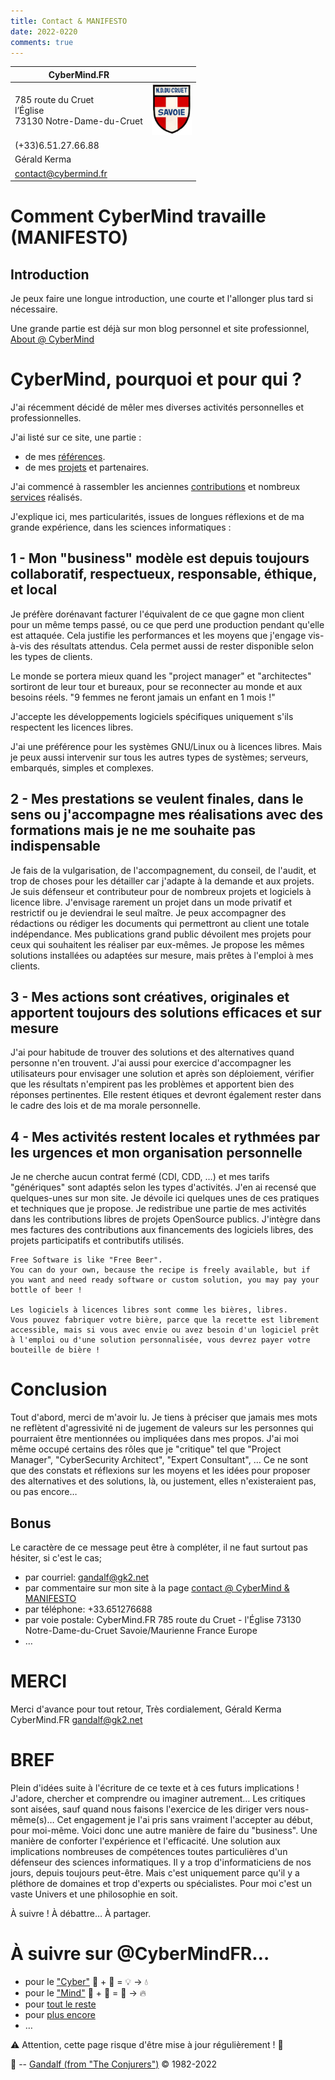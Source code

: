 ```yaml
---
title: Contact & MANIFESTO
date: 2022-0220
comments: true
---
```


| CyberMind.FR | |
| --- | :-: |
| 785 route du Cruet <br /> l’Église <br /> 73130 Notre-Dame-du-Cruet | <img src="/uploads/images/NDDC_H240.png" width="64px"> |
| (+33)6.51.27.66.88 |
| Gérald Kerma |
| <contact@cybermind.fr> |

# Comment CyberMind travaille (MANIFESTO)

## Introduction

Je peux faire une longue introduction, une courte et l'allonger plus tard si nécessaire.

Une grande partie est déjà sur mon blog personnel et site professionnel, [About @ CyberMind](https://CyberMind.FR/fr/about/)

# CyberMind, pourquoi et pour qui ?

J'ai récemment décidé de mêler mes diverses activités personnelles et professionnelles.

J'ai listé sur ce site, une partie :
- de mes [références](https://CyberMind.FR/fr/references/).
- de mes [projets](https://CyberMind.FR/fr/projects/) et partenaires.

J'ai commencé à rassembler les anciennes [contributions](https://CyberMind.FR/tags/contribute/) et nombreux [services](https://CyberMind.FR/fr/projects/) réalisés.

J'explique ici, mes particularités, issues de longues réflexions et de ma grande expérience, dans les sciences informatiques :

## 1 - Mon "business" modèle est depuis toujours collaboratif, respectueux, responsable, éthique, et local

Je préfère dorénavant facturer l'équivalent de ce que gagne mon client pour un même temps passé, ou ce que perd une production pendant qu'elle est attaquée.
Cela justifie les performances et les moyens que j'engage vis-à-vis des résultats attendus.
Cela permet aussi de rester disponible selon les types de clients.

Le monde se portera mieux quand les "project manager" et "architectes" sortiront de leur tour et bureaux, pour se reconnecter au monde et aux besoins réels.
	"9 femmes ne feront jamais un enfant en 1 mois !"

J'accepte les développements logiciels spécifiques uniquement s'ils respectent les licences libres.

J'ai une préférence pour les systèmes GNU/Linux ou à licences libres.
Mais je peux aussi intervenir sur tous les autres types de systèmes; serveurs, embarqués, simples et complexes.

## 2 - Mes prestations se veulent finales, dans le sens ou j'accompagne mes réalisations avec des formations mais je ne me souhaite pas indispensable

Je fais de la vulgarisation, de l'accompagnement, du conseil, de l'audit, et trop de choses pour les détailler car j'adapte à la demande et aux projets.
Je suis défenseur et contributeur pour de nombreux projets et logiciels à licence libre.
J'envisage rarement un projet dans un mode privatif et restrictif ou je deviendrai le seul maître.
Je peux accompagner des rédactions ou rédiger les documents qui permettront au client une totale indépendance.
Mes publications grand public dévoilent mes projets pour ceux qui souhaitent les réaliser par eux-mêmes.
Je propose les mêmes solutions installées ou adaptées sur mesure, mais prêtes à l'emploi à mes clients.

## 3 - Mes actions sont créatives, originales et apportent toujours des solutions efficaces et sur mesure

J'ai pour habitude de trouver des solutions et des alternatives quand personne n'en trouvent.
J'ai aussi pour exercice d'accompagner les utilisateurs pour envisager une solution et après son déploiement, vérifier que les résultats n'empirent pas les problèmes et apportent bien des réponses pertinentes.
Elle restent étiques et devront également rester dans le cadre des lois et de ma morale personnelle.

## 4 - Mes activités restent locales et rythmées par les urgences et mon organisation personnelle

Je ne cherche aucun contrat fermé (CDI, CDD, …) et mes tarifs "génériques" sont adaptés selon les types d'activités.
J'en ai recensé que quelques-unes sur mon site.
Je dévoile ici quelques unes de ces pratiques et techniques que je propose.
Je redistribue une partie de mes activités dans les contributions libres de projets OpenSource publics.
J'intègre dans mes factures des contributions aux financements des logiciels libres, des projets participatifs et contributifs utilisés.

	Free Software is like "Free Beer".
	You can do your own, because the recipe is freely available, but if you want and need ready software or custom solution, you may pay your bottle of beer !

	Les logiciels à licences libres sont comme les bières, libres.
	Vous pouvez fabriquer votre bière, parce que la recette est librement accessible, mais si vous avec envie ou avez besoin d'un logiciel prêt à l'emploi ou d'une solution personnalisée, vous devrez payer votre bouteille de bière !

# Conclusion

Tout d'abord, merci de m'avoir lu.
Je tiens à préciser que jamais mes mots ne reflètent d'agressivité ni de jugement de valeurs sur les personnes qui pourraient être mentionnées ou impliquées dans mes propos.
J'ai moi même occupé certains des rôles que je "critique" tel que "Project Manager", "CyberSecurity Architect", "Expert Consultant", …
Ce ne sont que des constats et réflexions sur les moyens et les idées pour proposer des alternatives et des solutions, là, ou justement, elles n'existeraient pas, ou pas encore…

## Bonus

Le caractère de ce message peut être à compléter, il ne faut surtout pas hésiter, si c'est le cas;
- par courriel: gandalf@gk2.net
- par commentaire sur mon site à la page [contact @ CyberMind & MANIFESTO](https://cybermind.fr/fr/contact/)
- par téléphone: +33.651276688
- par voie postale:
CyberMind.FR
785 route du Cruet - l'Église
73130 Notre-Dame-du-Cruet
Savoie/Maurienne
France
Europe
- …

# MERCI

Merci d'avance pour tout retour,
Très cordialement,
Gérald Kerma
CyberMind.FR
gandalf@gk2.net

# BREF

Plein d'idées suite à l'écriture de ce texte et à ces futurs implications !
J'adore, chercher et comprendre ou imaginer autrement…
Les critiques sont aisées, sauf quand nous faisons l'exercice de les diriger vers nous-même(s)…
Cet engagement je l'ai pris sans vraiment l'accepter au début, pour moi-même.
Voici donc une autre manière de faire du "business".
Une manière de conforter l'expérience et l'efficacité.
Une solution aux implications nombreuses de compétences toutes particulières d'un défenseur des sciences informatiques.
Il y a trop d'informaticiens de nos jours, depuis toujours peut-être.
Mais c'est uniquement parce qu'il y a pléthore de domaines et trop d'experts ou spécialistes.
Pour moi c'est un vaste Univers et une philosophie en soit.

À suivre !
À débattre…
À partager.

# À suivre sur @CyberMindFR… #

- pour le ["Cyber"](https://cybermind.fr/categories/Cyber/)   🤖 + 🎲 = 💡 -> 💧
- pour le ["Mind"](https://cybermind.fr/categories/Mind/)     🧠 + 🧩 = 🧙 -> 🔥
- pour [tout le reste](https://cybermind.fr/fr/Cyber/Mind/welcome/)
- pour [plus encore](https://cybermind.fr/fr/about/)
- …

⚠️ Attention, cette page risque d'être mise à jour régulièrement ! 👀

🧙 -- [Gandalf (from "The Conjurers")](mailto:Gandalf@Gk2.NET?subject=The%20Conjurers%20%3F) ©️ 1982-2022